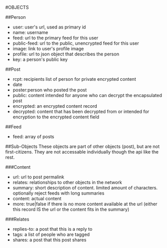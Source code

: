 #OBJECTS

##Person
- user: user's url, used as primary id
- name: username
- feed: url to the primary feed for this user
- public-feed: url to the public, unencrypted feed for this user
- image: link to user's profile image
- profile: url to json object that describes the person
- key: a person's public key

##Post
- rcpt: recipients list of person for private encrypted content
- date
- poster:person who posted the post
- public: content intended for anyone who can decrypt the encapsulated post
- encrypted: an encrypted content record
- decrypted: content that has been decrypted from or intended for encryption to the encrypted content field

##Feed
- feed: array of posts

##Sub-Objects
These objects are part of other objects (post), but are not first-citizens. They are not accessable individually though the api like the rest.

###Content
- url: url to post permalink
- relates: relationships to other objects in the network
- summary: short description of content. limited amount of characters. optionally reject feeds with long summaries
- content: actual content
- more: true|false if there is no more content available at the url (either this record IS the url or the content fits in the summary)

###Relates
- replies-to: a post that this is a reply to
- tags: a list of people who are tagged
- shares: a post that this post shares
